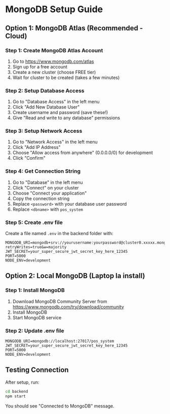 # MongoDB Setup Guide

## Option 1: MongoDB Atlas (Recommended - Cloud)

### Step 1: Create MongoDB Atlas Account

1. Go to https://www.mongodb.com/atlas
2. Sign up for a free account
3. Create a new cluster (choose FREE tier)
4. Wait for cluster to be created (takes a few minutes)

### Step 2: Setup Database Access

1. Go to "Database Access" in the left menu
2. Click "Add New Database User"
3. Create username and password (save these!)
4. Give "Read and write to any database" permissions

### Step 3: Setup Network Access

1. Go to "Network Access" in the left menu
2. Click "Add IP Address"
3. Choose "Allow access from anywhere" (0.0.0.0/0) for development
4. Click "Confirm"

### Step 4: Get Connection String

1. Go to "Database" in the left menu
2. Click "Connect" on your cluster
3. Choose "Connect your application"
4. Copy the connection string
5. Replace `<password>` with your database user password
6. Replace `<dbname>` with `pos_system`

### Step 5: Create .env file

Create a file named `.env` in the backend folder with:

```
MONGODB_URI=mongodb+srv://yourusername:yourpassword@cluster0.xxxxx.mongodb.net/pos_system?retryWrites=true&w=majority
JWT_SECRET=your_super_secure_jwt_secret_key_here_12345
PORT=5000
NODE_ENV=development
```

## Option 2: Local MongoDB (Laptop la install)

### Step 1: Install MongoDB

1. Download MongoDB Community Server from https://www.mongodb.com/try/download/community
2. Install MongoDB
3. Start MongoDB service

### Step 2: Update .env file

```
MONGODB_URI=mongodb://localhost:27017/pos_system
JWT_SECRET=your_super_secure_jwt_secret_key_here_12345
PORT=5000
NODE_ENV=development
```

## Testing Connection

After setup, run:

```bash
cd backend
npm start
```

You should see "Connected to MongoDB" message.

